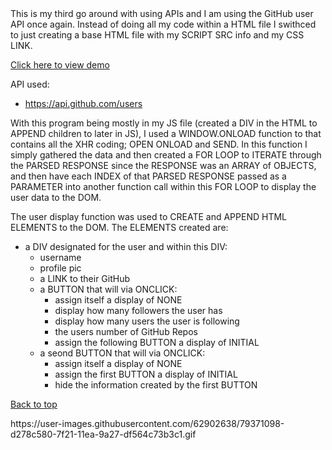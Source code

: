 <div id='beg'></div>
This is my third go around with using APIs and I am using the GitHub user API once again. Instead of doing all my code within a HTML file I swithced to just creating a base HTML file with my SCRIPT SRC info and my CSS LINK.

<a href="#demo">Click here to view demo</a>

API used:
* https://api.github.com/users

With this program being mostly in my JS file (created a DIV in the HTML to APPEND children to later in JS), I used a WINDOW.ONLOAD function to that contains all the XHR coding; OPEN ONLOAD and SEND. In this function I simply gathered the data and then created a FOR LOOP to ITERATE through the PARSED RESPONSE since the RESPONSE was an ARRAY of OBJECTS, and then have each INDEX of that PARSED RESPONSE passed as a PARAMETER into another function call within this FOR LOOP to display the user data to the DOM.

The user display function was used to CREATE and APPEND HTML ELEMENTS to the DOM. The ELEMENTS created are:
* a DIV designated for the user and within this DIV:
    - username
    - profile pic
    - a LINK to their GitHub
    - a BUTTON that will via ONCLICK:
        - assign itself a display of NONE
        - display how many followers the user has
        - display how many users the user is following
        - the users number of GitHub Repos
        - assign the following BUTTON a display of INITIAL
    - a seond BUTTON that will via ONCLICK:
        - assign itself a display of NONE
        - assign the first BUTTON a display of INITIAL
        - hide the information created by the first BUTTON

<a href="#beg">Back to top</a>
<div id="demo">
https://user-images.githubusercontent.com/62902638/79371098-d278c580-7f21-11ea-9a27-df564c73b3c1.gif
</div>